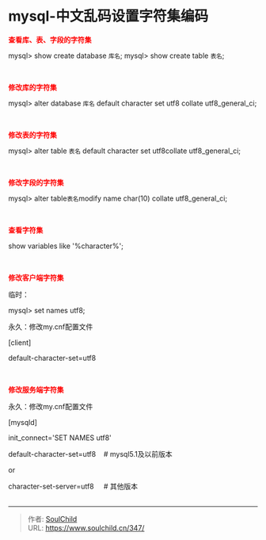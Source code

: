 # mysql-中文乱码设置字符集编码

<!--more-->
<strong><span style="color: #ff0000;">查看库、表、字段的字符集</span></strong>

mysql&gt; show create database `库名`;
mysql&gt; show create table `表名`;

&nbsp;

<strong><span style="color: #ff0000;">修改库的字符集</span></strong>

mysql&gt; alter database `库名` default character set utf8 collate utf8_general_ci;

&nbsp;

<strong><span style="color: #ff0000;">修改表的字符集</span></strong>

mysql&gt; alter table `表名` default character set utf8collate utf8_general_ci;

&nbsp;

<strong><span style="color: #ff0000;">修改字段的字符集</span></strong>

mysql&gt; alter table`表名`modify name char(10) collate utf8_general_ci;

&nbsp;

<strong><span style="color: #ff0000;">查看字符集</span></strong>

show variables like '%character%';

&nbsp;

<strong><span style="color: #ff0000;">修改客户端字符集</span></strong>

临时：

mysql&gt; set names utf8;

永久：修改my.cnf配置文件

[client]

default-character-set=utf8

&nbsp;

<strong><span style="color: #ff0000;">修改服务端字符集</span></strong>

永久：修改my.cnf配置文件

[mysqld]

init_connect='SET NAMES utf8'

default-character-set=utf8    # mysql5.1及以前版本

or
<div>character-set-server=utf8     # 其他版本</div>
&nbsp;


---

> 作者: [SoulChild](https://www.soulchild.cn)  
> URL: https://www.soulchild.cn/347/  

